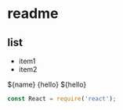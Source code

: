 # readme

## list

- item1
- item2

${name} {hello} ${hello}

```javascript
const React = require('react');
```